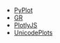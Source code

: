 
- [PyPlot](/examples/pyplot.md)
- [GR](/examples/gr.md)
- [PlotlyJS](/examples/plotlyjs.md)
- [UnicodePlots](/examples/unicodeplots.md)